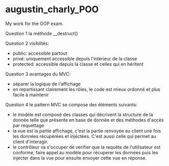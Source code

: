 # augustin_charly_POO
My work for the OOP exam.

Question 1
la méthode __destruct()

Question 2
visiblités:
  - public: accessible partout
  - privé: uniquement accessible depuis l'intérieur de la classe
  - protected: accessible depuis la classe et celles qui en héritent
  
Question 3
avantages du MVC:
  - séparer la logique de l'affichage
  - en repartissant clairement les rôles, le code est mieux ordonné et plus facile à maintenir

Question 4
le pattern MVC se compose des éléments suivants:
  - le modèle est composé des classes qui décrivent la structure de la donnée telle que présente en base de donnée et des méthodes d'accès par requettage
  - la vue est la partie affichage, c'est la partie renvoyée au client une fois les données récupérées et injéctées. C'est aussi celle qui permet au client
  d'interagir.
  - le contrôleur va s'occuper de verifier que la requête de l'utilisateur est conforme, faire appel au modèle pour récuperer les données puis les injecter
  dans la vue pour ensuite envoyer cette vue en réponse.
